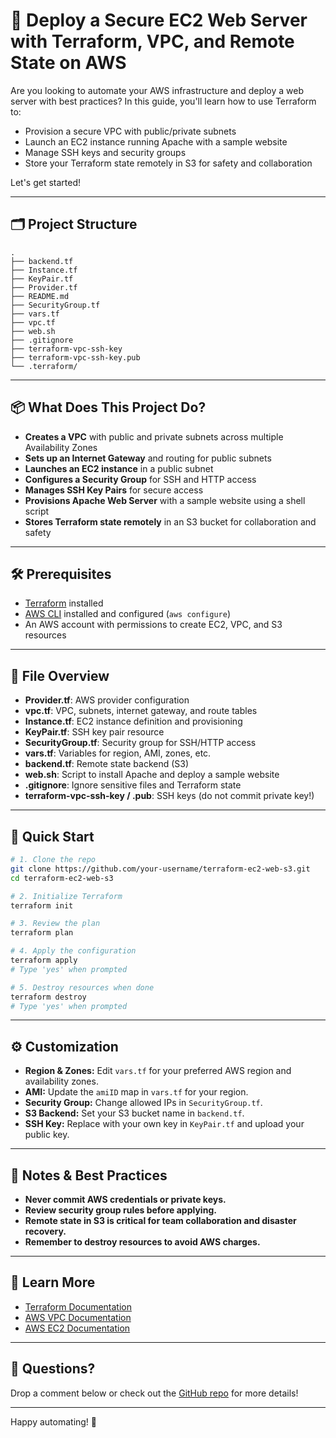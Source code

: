 # 🚀 Deploy a Secure EC2 Web Server with Terraform, VPC, and Remote State on AWS

Are you looking to automate your AWS infrastructure and deploy a web server with best practices? In this guide, you'll learn how to use Terraform to:

- Provision a secure VPC with public/private subnets
- Launch an EC2 instance running Apache with a sample website
- Manage SSH keys and security groups
- Store your Terraform state remotely in S3 for safety and collaboration

Let's get started!

---

## 🗂️ Project Structure

```
.
├── backend.tf
├── Instance.tf
├── KeyPair.tf
├── Provider.tf
├── README.md
├── SecurityGroup.tf
├── vars.tf
├── vpc.tf
├── web.sh
├── .gitignore
├── terraform-vpc-ssh-key
├── terraform-vpc-ssh-key.pub
└── .terraform/
```

---

## 📦 What Does This Project Do?

- **Creates a VPC** with public and private subnets across multiple Availability Zones
- **Sets up an Internet Gateway** and routing for public subnets
- **Launches an EC2 instance** in a public subnet
- **Configures a Security Group** for SSH and HTTP access
- **Manages SSH Key Pairs** for secure access
- **Provisions Apache Web Server** with a sample website using a shell script
- **Stores Terraform state remotely** in an S3 bucket for collaboration and safety

---

## 🛠️ Prerequisites

- [Terraform](https://www.terraform.io/downloads.html) installed
- [AWS CLI](https://aws.amazon.com/cli/) installed and configured (`aws configure`)
- An AWS account with permissions to create EC2, VPC, and S3 resources

---

## 📁 File Overview

- **Provider.tf**: AWS provider configuration
- **vpc.tf**: VPC, subnets, internet gateway, and route tables
- **Instance.tf**: EC2 instance definition and provisioning
- **KeyPair.tf**: SSH key pair resource
- **SecurityGroup.tf**: Security group for SSH/HTTP access
- **vars.tf**: Variables for region, AMI, zones, etc.
- **backend.tf**: Remote state backend (S3)
- **web.sh**: Script to install Apache and deploy a sample website
- **.gitignore**: Ignore sensitive files and Terraform state
- **terraform-vpc-ssh-key / .pub**: SSH keys (do not commit private key!)

---

## 🚦 Quick Start

```bash
# 1. Clone the repo
git clone https://github.com/your-username/terraform-ec2-web-s3.git
cd terraform-ec2-web-s3

# 2. Initialize Terraform
terraform init

# 3. Review the plan
terraform plan

# 4. Apply the configuration
terraform apply
# Type 'yes' when prompted

# 5. Destroy resources when done
terraform destroy
# Type 'yes' when prompted
```

---

## ⚙️ Customization

- **Region & Zones:** Edit `vars.tf` for your preferred AWS region and availability zones.
- **AMI:** Update the `amiID` map in `vars.tf` for your region.
- **Security Group:** Change allowed IPs in `SecurityGroup.tf`.
- **S3 Backend:** Set your S3 bucket name in `backend.tf`.
- **SSH Key:** Replace with your own key in `KeyPair.tf` and upload your public key.

---

## 📝 Notes & Best Practices

- **Never commit AWS credentials or private keys.**
- **Review security group rules before applying.**
- **Remote state in S3 is critical for team collaboration and disaster recovery.**
- **Remember to destroy resources to avoid AWS charges.**

---

## 🧩 Learn More

- [Terraform Documentation](https://www.terraform.io/docs)
- [AWS VPC Documentation](https://docs.aws.amazon.com/vpc/)
- [AWS EC2 Documentation](https://docs.aws.amazon.com/ec2/)

---

## 💬 Questions?

Drop a comment below or check out the [GitHub repo](https://github.com/your-username/terraform-ec2-web-s3) for more details!

---

Happy automating! 🚀



